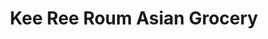 ---
title: "Kee Ree Roum Asian Grocery"
url: /cabramatta/kee-ree-roum-asian-grocery/
shop: supermarket
---